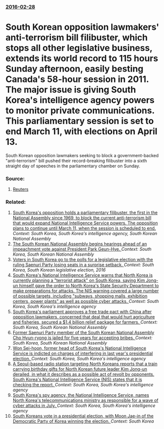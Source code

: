 ### [2016-02-28](/news/2016/02/28/index.md)

# South Korean opposition lawmakers'  anti-terrorism bill filibuster, which stops all other legislative business, extends its world record to  115 hours Sunday afternoon,  easily besting Canada's 58-hour session in 2011. The major issue is giving South Korea's intelligence agency powers to monitor private communications. This parliamentary session is set to end March 11, with elections on April 13. 

South Korean opposition lawmakers seeking to block a government-backed &quot;anti-terrorism&quot; bill pushed their record-breaking filibuster into a sixth straight day of speeches in the parliamentary chamber on Sunday.


### Source:

1. [Reuters](http://www.reuters.com/article/us-southkorea-politics-filibuster-idUSKCN0W103V)

### Related:

1. [South Korea's opposition holds a parliamentary filibuster, the first in the National Assembly  since 1969, to block the current anti-terrorism bill that would expand National Intelligence Service powers. The opposition plans to continue until March 11, when the session is scheduled to end. ](/news/2016/02/24/south-korea-s-opposition-holds-a-parliamentary-filibuster-the-first-in-the-national-assembly-since-1969-to-block-the-current-anti-terrori.md) _Context: South Korea, South Korea's intelligence agency, South Korean National Assembly_
2. [The South Korean National Assembly begins hearings ahead of an impeachment vote against President Park Geun-Hye. ](/news/2016/12/5/the-south-korean-national-assembly-begins-hearings-ahead-of-an-impeachment-vote-against-president-park-geun-hye.md) _Context: South Korea, South Korean National Assembly_
3. [Voters in South Korea go to the polls for a legislative election with the ruling Saenuri Party losing seats in a surprise setback. ](/news/2016/04/13/voters-in-south-korea-go-to-the-polls-for-a-legislative-election-with-the-ruling-saenuri-party-losing-seats-in-a-surprise-setback.md) _Context: South Korea, South Korean legislative election, 2016_
4. [South Korea's National Intelligence Service warns that North Korea is currently planning a "terrorist attack" on South Korea, saying Kim Jong-un himself gave the order to North Korea's State Security Department to make preparations for attacks. The NIS warning covered a large number of possible targets, including "subways, shopping malls, exhibition centers, power plants" as well as possible cyber attacks. ](/news/2016/02/18/south-korea-s-national-intelligence-service-warns-that-north-korea-is-currently-planning-a-terrorist-attack-on-south-korea-saying-kim-jon.md) _Context: South Korea, South Korea's intelligence agency_
5. [South Korea's parliament approves a free trade pact with China after opposition lawmakers, concerned that deal that would hurt agriculture and fisheries, secured a $1.4 billion relief package for farmers. ](/news/2015/11/30/south-korea-s-parliament-approves-a-free-trade-pact-with-china-after-opposition-lawmakers-concerned-that-deal-that-would-hurt-agriculture-a.md) _Context: South Korea, South Korean National Assembly_
6. [Former Saenuri Party member of the South Korean National Assembly Cho Hyun-ryong is jailed for five years for accepting bribes. ](/news/2015/11/27/former-saenuri-party-member-of-the-south-korean-national-assembly-cho-hyun-ryong-is-jailed-for-five-years-for-accepting-bribes.md) _Context: South Korea, South Korean National Assembly_
7. [Won Sei-hoon, former head of South Korea's National Intelligence Service is indicted on charges of interfering in last year's presidential election. ](/news/2013/06/14/won-sei-hoon-former-head-of-south-korea-s-national-intelligence-service-is-indicted-on-charges-of-interfering-in-last-year-s-presidential-e.md) _Context: South Korea, South Korea's intelligence agency_
8. [A Seoul-based radio station targeting North Koreans reports that a train carrying birthday gifts for North Korean future leader Kim Jong-un derailed, in what it describes as a possible act of revolt by opponents. South Korea's National Intelligence Service (NIS) states that it is checking the report. ](/news/2010/12/27/a-seoul-based-radio-station-targeting-north-koreans-reports-that-a-train-carrying-birthday-gifts-for-north-korean-future-leader-kim-jong-un.md) _Context: South Korea, South Korea's intelligence agency_
9. [ South Korea's spy agency, the National Intelligence Service, names North Korea's telecommunications ministry as responsible for a wave of cyber attacks in July. ](/news/2009/10/30/south-korea-s-spy-agency-the-national-intelligence-service-names-north-korea-s-telecommunications-ministry-as-responsible-for-a-wave-of-c.md) _Context: South Korea, South Korea's intelligence agency_
10. [South Koreans vote in a presidential election, with Moon Jae-in of the Democratic Party of Korea winning the election. ](/news/2017/05/9/south-koreans-vote-in-a-presidential-election-with-moon-jae-in-of-the-democratic-party-of-korea-winning-the-election.md) _Context: South Korea_
